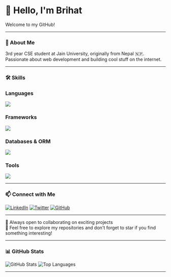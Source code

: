 # 🚀 Hello, I'm Brihat  
Welcome to my GitHub!

---

### 🌟 About Me  
3rd year CSE student at Jain University, originally from Nepal 🇳🇵.  
Passionate about web development and building cool stuff on the internet.

---

### 🛠️ Skills

<div align="">

  ###  Languages  
  <img src="https://skillicons.dev/icons?i=js,ts,python,java,rust&theme=dark" />

  ###  Frameworks  
  <img src="https://skillicons.dev/icons?i=react,nextjs,tailwind,nodejs,express&theme=dark" />

  ###  Databases & ORM  
  <img src="https://skillicons.dev/icons?i=mongodb,postgres,prisma,redis,supabase&theme=dark" />

  ###  Tools  
  <img src="https://skillicons.dev/icons?i=docker,firebase,postman,vercel&theme=dark" />

</div>



---

### 📫 Connect with Me



[![LinkedIn](https://img.shields.io/badge/-LinkedIn-0A66C2?style=flat&logo=linkedin&logoColor=white)](https://www.linkedin.com/in/brihatbir-thapa-8b00b7286/)
[![Twitter](https://img.shields.io/badge/-Twitter-1DA1F2?style=flat&logo=twitter&logoColor=white)](https://x.com/thapa_brihat)
[![GitHub](https://img.shields.io/badge/-GitHub-333?style=flat&logo=github)](https://github.com/brihat2590)

---


💌 Always open to collaborating on exciting projects <br>
🌟 Feel free to explore my repositories and don't forget to star if you find something interesting!

---

### 📊 GitHub Stats

![GitHub Stats](https://github-readme-stats.vercel.app/api?username=brihat2590&show_icons=true&theme=radical)
![Top Languages](https://github-readme-stats.vercel.app/api/top-langs/?username=brihat2590&layout=compact)

---


